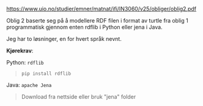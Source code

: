 https://www.uio.no/studier/emner/matnat/ifi/IN3060/v25/obliger/oblig2.pdf

Oblig 2 baserte seg på å modellere RDF filen i format av turtle fra oblig 1 programmatisk gjennom enten rdflib i Python eller jena i Java.

Jeg har to løsninger, en for hvert språk nevnt.


__Kjørekrav__:

Python:  `rdflib`
> `pip install rdflib`

Java: `apache Jena`
> Download fra nettside eller bruk "jena" folder